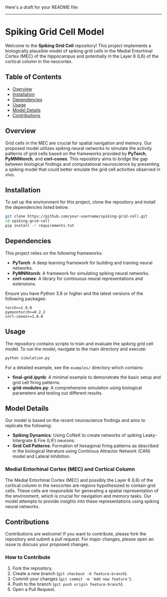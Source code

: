 Here's a draft for your README file:

---

# Spiking Grid Cell Model

Welcome to the **Spiking Grid Cell** repository! This project implements a biologically plausible model of spiking grid cells in the Medial Entorhinal Cortex (MEC) of the hippocampus and potentially in the Layer 6 (L6) of the cortical column in the neocortex.

## Table of Contents
- [Overview](#overview)
- [Installation](#installation)
- [Dependencies](#dependencies)
- [Usage](#usage)
- [Model Details](#model-details)
- [Contributions](#contributions)

## Overview

Grid cells in the MEC are crucial for spatial navigation and memory. Our proposed model utilizes spiking neural networks to simulate the activity patterns of grid cells based on the frameworks provided by **PyTorch**, **PyMNNtorch**, and **cnrl-conex**. This repository aims to bridge the gap between biological findings and computational neuroscience by presenting a spiking model that could better emulate the grid cell activities observed in vivo.

## Installation

To set up the environment for this project, clone the repository and install the dependencies listed below.

```bash
git clone https://github.com/your-username/spiking-grid-cell.git
cd spiking-grid-cell
pip install -r requirements.txt
```

## Dependencies

This project relies on the following frameworks:

- **PyTorch**: A deep learning framework for building and training neural networks.
- **PyMNNtorch**: A framework for simulating spiking neural networks.
- **cnrl-conex**: A library for continuous neural representations and extensions.

Ensure you have Python 3.8 or higher and the latest versions of the following packages:

```text
torch>=1.9.0
pymonntorch>=0.2.2
cnrl-conex>=1.0.0
```

## Usage

The repository contains scripts to train and evaluate the spiking grid cell model. To run the model, navigate to the main directory and execute:

```bash
python simulation.py
```

For a detailed example, see the `examples/` directory which contains:

- **final-grid.ipynb**: A minimal example to demonstrate the basic setup and grid cell firing patterns.
- **grid-modules.py**: A comprehensive simulation using biological parameters and testing out different results.

## Model Details

Our model is based on the recent neuroscience findings and aims to replicate the following:

- **Spiking Dynamics**: Using CoNeX to create networks of spiking Leaky-Intergrate & Fire (LIF) neurons.
- **Grid Cell Patterns**: Formation of hexagonal firing patterns as described in the biological literature using Continous Attractor Network (CAN) model and Lateral Inhibition.

### Medial Entorhinal Cortex (MEC) and Cortical Column

The Medial Entorhinal Cortex (MEC) and possibly the Layer 6 (L6) of the cortical column in the neocortex are regions hypothesized to contain grid cells. These cells are responsible for generating a spatial representation of the environment, which is crucial for navigation and memory tasks. Our model attempts to provide insights into these representations using spiking neural networks.

## Contributions

Contributions are welcome! If you want to contribute, please fork the repository and submit a pull request. For major changes, please open an issue to discuss your proposed changes.

### How to Contribute

1. Fork the repository.
2. Create a new branch (`git checkout -b feature-branch`).
3. Commit your changes (`git commit -m 'Add new feature'`).
4. Push to the branch (`git push origin feature-branch`).
5. Open a Pull Request.
